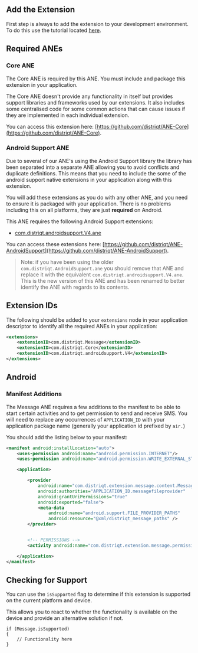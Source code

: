 
## Add the Extension

First step is always to add the extension to your development environment. 
To do this use the tutorial located [here](https://airnativeextensions.com/knowledgebase/tutorial/1).



## Required ANEs

### Core ANE

The Core ANE is required by this ANE. You must include and package this extension in your application.

The Core ANE doesn't provide any functionality in itself but provides support libraries and frameworks used by our extensions.
It also includes some centralised code for some common actions that can cause issues if they are implemented in each individual extension.

You can access this extension here: [https://github.com/distriqt/ANE-Core](https://github.com/distriqt/ANE-Core).



### Android Support ANE

Due to several of our ANE's using the Android Support library the library has been separated into a separate ANE allowing you to avoid conflicts and duplicate definitions. This means that you need to include the some of the android support native extensions in your application along with this extension.

You will add these extensions as you do with any other ANE, and you need to ensure it is packaged with your application. There is no problems including this on all platforms, they are just **required** on Android.

This ANE requires the following Android Support extensions:

- [com.distriqt.androidsupport.V4.ane](https://github.com/distriqt/ANE-AndroidSupport/raw/master/lib/com.distriqt.androidsupport.V4.ane)

You can access these extensions here: [https://github.com/distriqt/ANE-AndroidSupport](https://github.com/distriqt/ANE-AndroidSupport).


> 
> Note: if you have been using the older `com.distriqt.AndroidSupport.ane` you should remove that ANE 
> and replace it with the equivalent `com.distriqt.androidsupport.V4.ane`. This is the new version of 
> this ANE and has been renamed to better identify the ANE with regards to its contents.
>


## Extension IDs

The following should be added to your `extensions` node in your application descriptor to identify all the required ANEs in your application:

```xml
<extensions>
    <extensionID>com.distriqt.Message</extensionID>
    <extensionID>com.distriqt.Core</extensionID>
    <extensionID>com.distriqt.androidsupport.V4</extensionID>
</extensions>
```




## Android

### Manifest Additions

The Message ANE requires a few additions to the manifest to be able to start certain activities and to get permission to send and receive SMS. 
You will need to replace any occurrences of `APPLICATION_ID` with your application package name (generally your application id prefixed by `air.`)

You should add the listing below to your manifest:

```xml
<manifest android:installLocation="auto">
	<uses-permission android:name="android.permission.INTERNET"/>
	<uses-permission android:name="android.permission.WRITE_EXTERNAL_STORAGE"/>

	<application>

		<provider
			android:name="com.distriqt.extension.message.content.MessageFileProvider"
			android:authorities="APPLICATION_ID.messagefileprovider"
			android:grantUriPermissions="true"
			android:exported="false">
			<meta-data
				android:name="android.support.FILE_PROVIDER_PATHS"
				android:resource="@xml/distriqt_message_paths" />
		</provider>


		<!-- PERMISSIONS -->
		<activity android:name="com.distriqt.extension.message.permissions.AuthorisationActivity" android:theme="@android:style/Theme.Translucent.NoTitleBar" />

	</application>
</manifest>
```




## Checking for Support

You can use the `isSupported` flag to determine if this extension is supported on the current platform and device.

This allows you to react to whether the functionality is available on the device and provide an alternative solution if not.


```as3
if (Message.isSupported)
{
	// Functionality here
}
```

